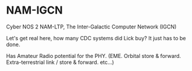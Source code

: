 # NAM-IGCN
Cyber NOS 2 NAM-LTP, The Inter-Galactic Computer Network (IGCN)

Let's get real here, how many CDC systems did Lick buy?  It just has to be done.

Has Amateur Radio potential for the PHY.  (EME. Orbital store & forward. Extra-terrestrial link / store & forward. etc...)
